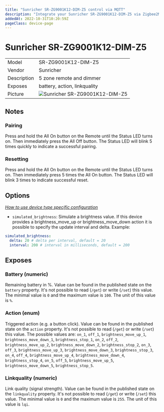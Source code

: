 ```yaml
---
title: "Sunricher SR-ZG9001K12-DIM-Z5 control via MQTT"
description: "Integrate your Sunricher SR-ZG9001K12-DIM-Z5 via Zigbee2MQTT with whatever smart home infrastructure you are using without the vendor's bridge or gateway."
addedAt: 2022-10-31T10:20:59Z
pageClass: device-page
---
```


<!-- !!!! -->
<!-- ATTENTION: This file is auto-generated through docgen! -->
<!-- You can only edit the "Notes"-Section between the two comment lines "Notes BEGIN" and "Notes END". -->
<!-- Do not use h1 or h2 heading within "## Notes"-Section. -->
<!-- !!!! -->

# Sunricher SR-ZG9001K12-DIM-Z5

|     |     |
|-----|-----|
| Model | SR-ZG9001K12-DIM-Z5  |
| Vendor  | Sunricher  |
| Description | 5 zone remote and dimmer |
| Exposes | battery, action, linkquality |
| Picture | ![Sunricher SR-ZG9001K12-DIM-Z5](https://www.zigbee2mqtt.io/images/devices/SR-ZG9001K12-DIM-Z5.jpg) |


<!-- Notes BEGIN: You can edit here. Add "## Notes" headline if not already present. -->
## Notes


### Pairing
Press and hold the All On button on the Remote until the Status LED turns on. Then immediately press the All Off button. The Status LED will blink 5 times quickly to indicate a successful pairing.

### Resetting
Press and hold the All On button on the Remote until the Status LED turns on. Then immediately press 5 times the All On button. The Status LED will blink 3 times to indicate successful reset.
<!-- Notes END: Do not edit below this line -->


## Options
*[How to use device type specific configuration](../guide/configuration/devices-groups.md#specific-device-options)*

* `simulated_brightness`: Simulate a brightness value. If this device provides a brightness_move_up or brightness_move_down action it is possible to specify the update interval and delta. Example:
```yaml
simulated_brightness:
  delta: 20 # delta per interval, default = 20
  interval: 200 # interval in milliseconds, default = 200
```


## Exposes

### Battery (numeric)
Remaining battery in %.
Value can be found in the published state on the `battery` property.
It's not possible to read (`/get`) or write (`/set`) this value.
The minimal value is `0` and the maximum value is `100`.
The unit of this value is `%`.

### Action (enum)
Triggered action (e.g. a button click).
Value can be found in the published state on the `action` property.
It's not possible to read (`/get`) or write (`/set`) this value.
The possible values are: `on_1`, `off_1`, `brightness_move_up_1`, `brightness_move_down_1`, `brightness_stop_1`, `on_2`, `off_2`, `brightness_move_up_2`, `brightness_move_down_2`, `brightness_stop_2`, `on_3`, `off_3`, `brightness_move_up_3`, `brightness_move_down_3`, `brightness_stop_3`, `on_4`, `off_4`, `brightness_move_up_4`, `brightness_move_down_4`, `brightness_stop_4`, `on_5`, `off_5`, `brightness_move_up_5`, `brightness_move_down_5`, `brightness_stop_5`.

### Linkquality (numeric)
Link quality (signal strength).
Value can be found in the published state on the `linkquality` property.
It's not possible to read (`/get`) or write (`/set`) this value.
The minimal value is `0` and the maximum value is `255`.
The unit of this value is `lqi`.


